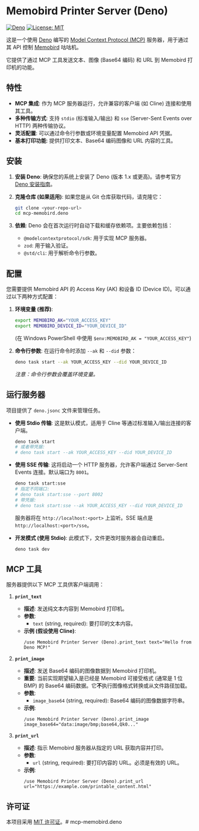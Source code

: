 # Memobird Printer Server (Deno)

[![Deno](https://img.shields.io/badge/deno-%5E1.x-brightgreen.svg?logo=deno)](https://deno.land/)
[![License: MIT](https://img.shields.io/badge/License-MIT-yellow.svg)](https://opensource.org/licenses/MIT)

这是一个使用 [Deno](https://deno.land/) 编写的 [Model Context Protocol (MCP)](https://docs.modelcontext.dev/) 服务器，用于通过其 API 控制 [Memobird](http://www.memobird.cn/) 咕咕机。

它提供了通过 MCP 工具发送文本、图像 (Base64 编码) 和 URL 到 Memobird 打印机的功能。

## 特性

*   **MCP 集成**: 作为 MCP 服务器运行，允许兼容的客户端 (如 Cline) 连接和使用其工具。
*   **多种传输方式**: 支持 `stdio` (标准输入/输出) 和 `sse` (Server-Sent Events over HTTP) 两种传输协议。
*   **灵活配置**: 可以通过命令行参数或环境变量配置 Memobird API 凭据。
*   **基本打印功能**: 提供打印文本、Base64 编码图像和 URL 内容的工具。

## 安装

1.  **安装 Deno**:
    确保您的系统上安装了 Deno (版本 1.x 或更高)。请参考官方 [Deno 安装指南](https://docs.deno.com/runtime/manual/getting_started/installation)。

2.  **克隆仓库 (如果适用)**:
    如果您是从 Git 仓库获取代码，请克隆它：
    ```bash
    git clone <your-repo-url>
    cd mcp-memobird.deno
    ```

3.  **依赖**:
    Deno 会在首次运行时自动下载和缓存依赖项。主要依赖包括：
    *   `@modelcontextprotocol/sdk`: 用于实现 MCP 服务器。
    *   `zod`: 用于输入验证。
    *   `@std/cli`: 用于解析命令行参数。

## 配置

您需要提供 Memobird API 的 Access Key (AK) 和设备 ID (Device ID)。可以通过以下两种方式配置：

1.  **环境变量 (推荐)**:
    ```bash
    export MEMOBIRD_AK="YOUR_ACCESS_KEY"
    export MEMOBIRD_DEVICE_ID="YOUR_DEVICE_ID"
    ```
    (在 Windows PowerShell 中使用 `$env:MEMOBIRD_AK = "YOUR_ACCESS_KEY"`)

2.  **命令行参数**:
    在运行命令时添加 `--ak` 和 `--did` 参数：
    ```bash
    deno task start --ak YOUR_ACCESS_KEY --did YOUR_DEVICE_ID
    ```
    *注意：命令行参数会覆盖环境变量。*

## 运行服务器

项目提供了 `deno.jsonc` 文件来管理任务。

*   **使用 Stdio 传输**:
    这是默认模式，适用于 Cline 等通过标准输入/输出连接的客户端。
    ```bash
    deno task start
    # 或者带凭据:
    # deno task start --ak YOUR_ACCESS_KEY --did YOUR_DEVICE_ID
    ```

*   **使用 SSE 传输**:
    这将启动一个 HTTP 服务器，允许客户端通过 Server-Sent Events 连接。默认端口为 `8001`。
    ```bash
    deno task start:sse
    # 指定不同端口:
    # deno task start:sse --port 8002
    # 带凭据:
    # deno task start:sse --ak YOUR_ACCESS_KEY --did YOUR_DEVICE_ID
    ```
    服务器将在 `http://localhost:<port>` 上监听。SSE 端点是 `http://localhost:<port>/sse`。

*   **开发模式 (使用 Stdio)**:
    此模式下，文件更改时服务器会自动重启。
    ```bash
    deno task dev
    ```

## MCP 工具

服务器提供以下 MCP 工具供客户端调用：

1.  **`print_text`**
    *   **描述**: 发送纯文本内容到 Memobird 打印机。
    *   **参数**:
        *   `text` (string, required): 要打印的文本内容。
    *   **示例 (假设使用 Cline)**:
        ```
        /use Memobird Printer Server (Deno).print_text text="Hello from Deno MCP!"
        ```

2.  **`print_image`**
    *   **描述**: 发送 Base64 编码的图像数据到 Memobird 打印机。
    *   **重要**: 当前实现期望输入是已经是 Memobird 可接受格式 (通常是 1 位 BMP) 的 Base64 编码数据。它**不**执行图像格式转换或从文件路径加载。
    *   **参数**:
        *   `image_base64` (string, required): Base64 编码的图像数据字符串。
    *   **示例**:
        ```
        /use Memobird Printer Server (Deno).print_image image_base64="data:image/bmp;base64,Qk0..."
        ```

3.  **`print_url`**
    *   **描述**: 指示 Memobird 服务器从指定的 URL 获取内容并打印。
    *   **参数**:
        *   `url` (string, required): 要打印内容的 URL。必须是有效的 URL。
    *   **示例**:
        ```
        /use Memobird Printer Server (Deno).print_url url="https://example.com/printable_content.html"
        ```

## 许可证

本项目采用 [MIT 许可证](LICENSE)。# mcp-memobird.deno
